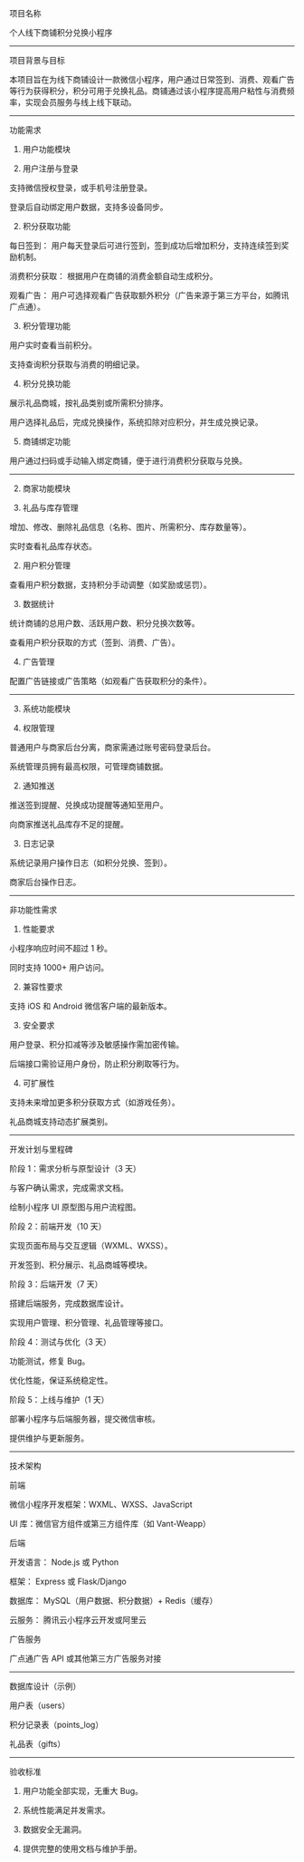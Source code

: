 项目名称

个人线下商铺积分兑换小程序


---

项目背景与目标

本项目旨在为线下商铺设计一款微信小程序，用户通过日常签到、消费、观看广告等行为获得积分，积分可用于兑换礼品。商铺通过该小程序提高用户粘性与消费频率，实现会员服务与线上线下联动。


---

功能需求

1. 用户功能模块

1. 用户注册与登录

支持微信授权登录，或手机号注册登录。

登录后自动绑定用户数据，支持多设备同步。



2. 积分获取功能

每日签到： 用户每天登录后可进行签到，签到成功后增加积分，支持连续签到奖励机制。

消费积分获取： 根据用户在商铺的消费金额自动生成积分。

观看广告： 用户可选择观看广告获取额外积分（广告来源于第三方平台，如腾讯广点通）。



3. 积分管理功能

用户实时查看当前积分。

支持查询积分获取与消费的明细记录。



4. 积分兑换功能

展示礼品商城，按礼品类别或所需积分排序。

用户选择礼品后，完成兑换操作，系统扣除对应积分，并生成兑换记录。



5. 商铺绑定功能

用户通过扫码或手动输入绑定商铺，便于进行消费积分获取与兑换。





---

2. 商家功能模块

1. 礼品与库存管理

增加、修改、删除礼品信息（名称、图片、所需积分、库存数量等）。

实时查看礼品库存状态。



2. 用户积分管理

查看用户积分数据，支持积分手动调整（如奖励或惩罚）。



3. 数据统计

统计商铺的总用户数、活跃用户数、积分兑换次数等。

查看用户积分获取的方式（签到、消费、广告）。



4. 广告管理

配置广告链接或广告策略（如观看广告获取积分的条件）。





---

3. 系统功能模块

1. 权限管理

普通用户与商家后台分离，商家需通过账号密码登录后台。

系统管理员拥有最高权限，可管理商铺数据。



2. 通知推送

推送签到提醒、兑换成功提醒等通知至用户。

向商家推送礼品库存不足的提醒。



3. 日志记录

系统记录用户操作日志（如积分兑换、签到）。

商家后台操作日志。





---

非功能性需求

1. 性能要求

小程序响应时间不超过 1 秒。

同时支持 1000+ 用户访问。



2. 兼容性要求

支持 iOS 和 Android 微信客户端的最新版本。



3. 安全要求

用户登录、积分扣减等涉及敏感操作需加密传输。

后端接口需验证用户身份，防止积分刷取等行为。



4. 可扩展性

支持未来增加更多积分获取方式（如游戏任务）。

礼品商城支持动态扩展类别。





---

开发计划与里程碑

阶段 1：需求分析与原型设计（3 天）

与客户确认需求，完成需求文档。

绘制小程序 UI 原型图与用户流程图。


阶段 2：前端开发（10 天）

实现页面布局与交互逻辑（WXML、WXSS）。

开发签到、积分展示、礼品商城等模块。


阶段 3：后端开发（7 天）

搭建后端服务，完成数据库设计。

实现用户管理、积分管理、礼品管理等接口。


阶段 4：测试与优化（3 天）

功能测试，修复 Bug。

优化性能，保证系统稳定性。


阶段 5：上线与维护（1 天）

部署小程序与后端服务器，提交微信审核。

提供维护与更新服务。



---

技术架构

前端

微信小程序开发框架：WXML、WXSS、JavaScript

UI 库：微信官方组件或第三方组件库（如 Vant-Weapp）


后端

开发语言： Node.js 或 Python

框架： Express 或 Flask/Django

数据库： MySQL（用户数据、积分数据）+ Redis（缓存）

云服务： 腾讯云小程序云开发或阿里云


广告服务

广点通广告 API 或其他第三方广告服务对接



---

数据库设计（示例）

用户表（users）

积分记录表（points_log）

礼品表（gifts）


---

验收标准

1. 用户功能全部实现，无重大 Bug。


2. 系统性能满足并发需求。


3. 数据安全无漏洞。


4. 提供完整的使用文档与维护手册。
